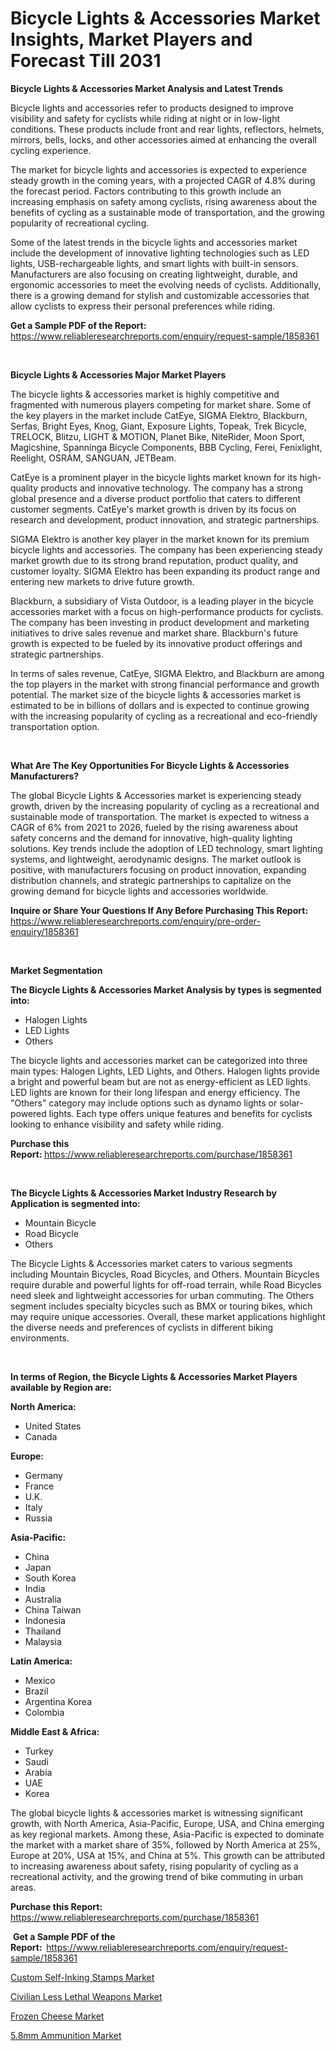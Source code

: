 <p><h1>Bicycle Lights & Accessories Market Insights, Market Players and Forecast Till 2031</h1></p><p><strong>Bicycle Lights & Accessories Market Analysis and Latest Trends</strong></p>
<p><p>Bicycle lights and accessories refer to products designed to improve visibility and safety for cyclists while riding at night or in low-light conditions. These products include front and rear lights, reflectors, helmets, mirrors, bells, locks, and other accessories aimed at enhancing the overall cycling experience.</p><p>The market for bicycle lights and accessories is expected to experience steady growth in the coming years, with a projected CAGR of 4.8% during the forecast period. Factors contributing to this growth include an increasing emphasis on safety among cyclists, rising awareness about the benefits of cycling as a sustainable mode of transportation, and the growing popularity of recreational cycling.</p><p>Some of the latest trends in the bicycle lights and accessories market include the development of innovative lighting technologies such as LED lights, USB-rechargeable lights, and smart lights with built-in sensors. Manufacturers are also focusing on creating lightweight, durable, and ergonomic accessories to meet the evolving needs of cyclists. Additionally, there is a growing demand for stylish and customizable accessories that allow cyclists to express their personal preferences while riding.</p></p>
<p><strong>Get a Sample PDF of the Report:&nbsp;</strong> <a href="https://www.reliableresearchreports.com/enquiry/request-sample/1858361">https://www.reliableresearchreports.com/enquiry/request-sample/1858361</a></p>
<p>&nbsp;</p>
<p><strong>Bicycle Lights & Accessories Major Market Players</strong></p>
<p><p>The bicycle lights & accessories market is highly competitive and fragmented with numerous players competing for market share. Some of the key players in the market include CatEye, SIGMA Elektro, Blackburn, Serfas, Bright Eyes, Knog, Giant, Exposure Lights, Topeak, Trek Bicycle, TRELOCK, Blitzu, LIGHT & MOTION, Planet Bike, NiteRider, Moon Sport, Magicshine, Spanninga Bicycle Components, BBB Cycling, Ferei, Fenixlight, Reelight, OSRAM, SANGUAN, JETBeam.</p><p>CatEye is a prominent player in the bicycle lights market known for its high-quality products and innovative technology. The company has a strong global presence and a diverse product portfolio that caters to different customer segments. CatEye's market growth is driven by its focus on research and development, product innovation, and strategic partnerships.</p><p>SIGMA Elektro is another key player in the market known for its premium bicycle lights and accessories. The company has been experiencing steady market growth due to its strong brand reputation, product quality, and customer loyalty. SIGMA Elektro has been expanding its product range and entering new markets to drive future growth.</p><p>Blackburn, a subsidiary of Vista Outdoor, is a leading player in the bicycle accessories market with a focus on high-performance products for cyclists. The company has been investing in product development and marketing initiatives to drive sales revenue and market share. Blackburn's future growth is expected to be fueled by its innovative product offerings and strategic partnerships.</p><p>In terms of sales revenue, CatEye, SIGMA Elektro, and Blackburn are among the top players in the market with strong financial performance and growth potential. The market size of the bicycle lights & accessories market is estimated to be in billions of dollars and is expected to continue growing with the increasing popularity of cycling as a recreational and eco-friendly transportation option.</p></p>
<p>&nbsp;</p>
<p><strong>What Are The Key Opportunities For Bicycle Lights & Accessories Manufacturers?</strong></p>
<p><p>The global Bicycle Lights & Accessories market is experiencing steady growth, driven by the increasing popularity of cycling as a recreational and sustainable mode of transportation. The market is expected to witness a CAGR of 6% from 2021 to 2026, fueled by the rising awareness about safety concerns and the demand for innovative, high-quality lighting solutions. Key trends include the adoption of LED technology, smart lighting systems, and lightweight, aerodynamic designs. The market outlook is positive, with manufacturers focusing on product innovation, expanding distribution channels, and strategic partnerships to capitalize on the growing demand for bicycle lights and accessories worldwide.</p></p>
<p><strong>Inquire or Share Your Questions If Any Before Purchasing This Report:</strong> <a href="https://www.reliableresearchreports.com/enquiry/pre-order-enquiry/1858361">https://www.reliableresearchreports.com/enquiry/pre-order-enquiry/1858361</a></p>
<p>&nbsp;</p>
<p><strong>Market Segmentation</strong></p>
<p><strong>The Bicycle Lights & Accessories Market Analysis by types is segmented into:</strong></p>
<p><ul><li>Halogen Lights</li><li>LED Lights</li><li>Others</li></ul></p>
<p><p>The bicycle lights and accessories market can be categorized into three main types: Halogen Lights, LED Lights, and Others. Halogen lights provide a bright and powerful beam but are not as energy-efficient as LED lights. LED lights are known for their long lifespan and energy efficiency. The "Others" category may include options such as dynamo lights or solar-powered lights. Each type offers unique features and benefits for cyclists looking to enhance visibility and safety while riding.</p></p>
<p><strong>Purchase this Report:&nbsp;</strong><a href="https://www.reliableresearchreports.com/purchase/1858361">https://www.reliableresearchreports.com/purchase/1858361</a></p>
<p>&nbsp;</p>
<p><strong>The Bicycle Lights & Accessories Market Industry Research by Application is segmented into:</strong></p>
<p><ul><li>Mountain Bicycle</li><li>Road Bicycle</li><li>Others</li></ul></p>
<p><p>The Bicycle Lights & Accessories market caters to various segments including Mountain Bicycles, Road Bicycles, and Others. Mountain Bicycles require durable and powerful lights for off-road terrain, while Road Bicycles need sleek and lightweight accessories for urban commuting. The Others segment includes specialty bicycles such as BMX or touring bikes, which may require unique accessories. Overall, these market applications highlight the diverse needs and preferences of cyclists in different biking environments.</p></p>
<p>&nbsp;</p>
<p><strong>In terms of Region, the Bicycle Lights & Accessories Market Players available by Region are:</strong></p>
<p>
    <p> <strong> North America: </strong>
        <ul>
            <li>United States</li>
            <li>Canada</li>
        </ul>
        </p> 
    <p> <strong> Europe: </strong>
        <ul>
            <li>Germany</li>
            <li>France</li>
            <li>U.K.</li>
            <li>Italy</li>
            <li>Russia</li>
        </ul>
        </p> 
    <p> <strong> Asia-Pacific: </strong>
        <ul>
            <li>China</li>
            <li>Japan</li>
            <li>South Korea</li>
            <li>India</li>
            <li>Australia</li>
            <li>China Taiwan</li>
            <li>Indonesia</li>
            <li>Thailand</li>
            <li>Malaysia</li>
        </ul>
        </p> 
    <p> <strong> Latin America: </strong>
        <ul>
            <li>Mexico</li>
            <li>Brazil</li>
            <li>Argentina Korea</li>
            <li>Colombia</li>
        </ul>
        </p> 
    <p> <strong> Middle East & Africa: </strong>
        <ul>
            <li>Turkey</li>
            <li>Saudi</li>
            <li>Arabia</li>
            <li>UAE</li>
            <li>Korea</li>
        </ul>
    </p>
    </p>
<p><p>The global bicycle lights & accessories market is witnessing significant growth, with North America, Asia-Pacific, Europe, USA, and China emerging as key regional markets. Among these, Asia-Pacific is expected to dominate the market with a market share of 35%, followed by North America at 25%, Europe at 20%, USA at 15%, and China at 5%. This growth can be attributed to increasing awareness about safety, rising popularity of cycling as a recreational activity, and the growing trend of bike commuting in urban areas.</p></p>
<p><strong>Purchase this Report: </strong><a href="https://www.reliableresearchreports.com/purchase/1858361">https://www.reliableresearchreports.com/purchase/1858361</a></p>
<p>&nbsp;<strong>Get a Sample PDF of the Report:&nbsp;&nbsp;</strong><a href="https://www.reliableresearchreports.com/enquiry/request-sample/1858361">https://www.reliableresearchreports.com/enquiry/request-sample/1858361</a></p>
<p><strong></strong></p>
<p><p><a href="https://view.publitas.com/reportprime-1/custom-self-inking-stamps-market-size-furnishes-valuable-information-encompassing-market-share-market-trends-and-projections-spanning-from-2023-to-2030/">Custom Self-Inking Stamps Market</a></p><p><a href="https://view.publitas.com/reportprime-1/civilian-less-lethal-weapons-market-dynamics-2023-2030-also-about-its-market-trends-projections-and-opportunities/">Civilian Less Lethal Weapons Market</a></p><p><a href="https://five-trouble-98a.notion.site/Decoding-the-Frozen-Cheese-Market-A-Deep-Dive-into-the-Latest-Market-Trends-Market-Segmentation-a-bd03e6948d714479aefff0408263fc40">Frozen Cheese Market</a></p><p><a href="https://view.publitas.com/reportprime-1/5-8mm-ammunition-market-size-growth-outlook-from-2023-to-2030-projecting-at-markets-trends-analysis-by-application-regional-outlook-and-revenue/">5.8mm Ammunition Market</a></p></p>